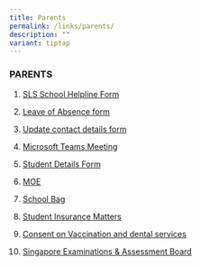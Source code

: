 ```yaml
---
title: Parents
permalink: /links/parents/
description: ""
variant: tiptap
---
```

<h3>PARENTS</h3>
<ol data-tight="true" class="tight">
<li>
<p><a href="https://form.gov.sg/5d536818f0c5370012d1c890" rel="noopener noreferrer nofollow" target="_blank">SLS School Helpline Form</a>
</p>
</li>
<li>
<p><a href="https://form.gov.sg/60f4fef1bd815f0011b2b5d3" rel="noopener noreferrer nofollow" target="_blank">Leave of Absence form</a>
</p>
</li>
<li>
<p><a href="https://pg.moe.edu.sg/forms/sdf" rel="noopener nofollow" target="_blank">Update contact details form</a>
</p>
</li>
<li>
<p><a href="https://www.microsoft.com/en-sg/microsoft-teams/join-a-meeting" rel="noopener nofollow" target="_blank">Microsoft Teams Meeting</a>
</p>
</li>
<li>
<p><a href="https://pg.moe.edu.sg/forms/sdf" rel="noopener nofollow" target="_blank">Student Details Form</a>
</p>
</li>
<li>
<p><a href="https://www.moe.gov.sg/" rel="noopener noreferrer nofollow" target="_blank">MOE</a>
</p>
</li>
<li>
<p><a href="https://www.schoolbag.edu.sg/" rel="noopener noreferrer nofollow" target="_blank">School Bag</a>
</p>
</li>
<li>
<p><a href="https://www.bendemeerpri.moe.edu.sg/for-parents/Student-Insurance-Matters/" rel="noopener nofollow" target="_blank">Student Insurance Matters</a>
</p>
</li>
<li>
<p><a href="https://consent.hpb.gov.sg/" rel="noopener nofollow" target="_blank">Consent on Vaccination and dental services</a>
</p>
</li>
<li>
<p><a href="http://www.seab.gov.sg/" rel="noopener noreferrer nofollow" target="_blank">Singapore Examinations &amp; Assessment Board</a>
</p>
</li>
</ol>
<p></p>